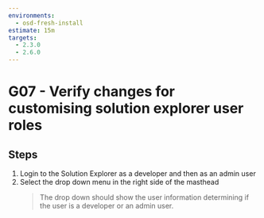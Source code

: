 ```yaml
---
environments:
  - osd-fresh-install
estimate: 15m
targets:
  - 2.3.0
  - 2.6.0
---
```


# G07 - Verify changes for customising solution explorer user roles

## Steps

1. Login to the Solution Explorer as a developer and then as an admin user
2. Select the drop down menu in the right side of the masthead
   > The drop down should show the user information determining if the user is a developer or an admin user.
